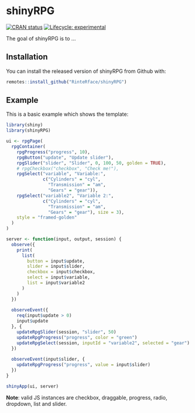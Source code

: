 
# shinyRPG

<!-- badges: start -->
[![CRAN status](https://www.r-pkg.org/badges/version/shinyRPG)](https://CRAN.R-project.org/package=shinyRPG)
[![Lifecycle: experimental](https://img.shields.io/badge/lifecycle-experimental-orange.svg)](https://www.tidyverse.org/lifecycle/#experimental)
<!-- badges: end -->

The goal of shinyRPG is to ...

## Installation

You can install the released version of shinyRPG from Github with:

``` r
remotes::install_github("RinteRface/shinyRPG")
```

## Example

This is a basic example which shows the template:

``` r
library(shiny)
library(shinyRPG)

ui <- rpgPage(
  rpgContainer(
    rpgProgress("progress", 10),
    rpgButton("update", "Update slider"),
    rpgSlider("slider", "Slider", 0, 100, 50, golden = TRUE),
    # rpgCheckbox("checkbox", "Check me!"),
    rpgSelect("variable", "Variable:",
              c("Cylinders" = "cyl",
                "Transmission" = "am",
                "Gears" = "gear")),
    rpgSelect("variable2", "Variable 2:",
              c("Cylinders" = "cyl",
                "Transmission" = "am",
                "Gears" = "gear"), size = 3),
    style = "framed-golden"
  )
)

server <- function(input, output, session) {
  observe({
    print(
      list(
        button = input$update,
        slider = input$slider,
        checkbox = input$checkbox,
        select = input$variable,
        list = input$variable2
      )
    )
  })
  
  observeEvent({
    req(input$update > 0)
    input$update
  }, {
    updateRpgSlider(session, "slider", 50)
    updateRpgProgress("progress", color = "green")
    updateRpgSelect(session, inputId = "variable2", selected = "gear")
  })
  
  observeEvent(input$slider, {
    updateRpgProgress("progress", value = input$slider)
  })
}

shinyApp(ui, server)
```

__Note__: valid JS instances are checkbox, draggable, progress, radio, dropdown, list and slider.
